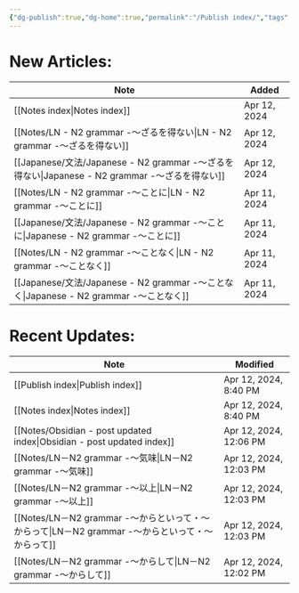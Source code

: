 ```yaml
---
{"dg-publish":true,"dg-home":true,"permalink":"/Publish index/","tags":["gardenEntry"],"dgPassFrontmatter":true}
---
```


 
# New Articles:

| Note                                                                              | Added        |
| --------------------------------------------------------------------------------- | ------------ |
| [[Notes index\|Notes index]]                                                   | Apr 12, 2024 |
| [[Notes/LN - N2 grammar -～ざるを得ない\|LN - N2 grammar -～ざるを得ない]]                   | Apr 12, 2024 |
| [[Japanese/文法/Japanese - N2 grammar -～ざるを得ない\|Japanese - N2 grammar -～ざるを得ない]] | Apr 12, 2024 |
| [[Notes/LN - N2 grammar -～ことに\|LN - N2 grammar -～ことに]]                         | Apr 11, 2024 |
| [[Japanese/文法/Japanese - N2 grammar -～ことに\|Japanese - N2 grammar -～ことに]]       | Apr 11, 2024 |
| [[Notes/LN - N2 grammar -～ことなく\|LN - N2 grammar -～ことなく]]                       | Apr 11, 2024 |
| [[Japanese/文法/Japanese - N2 grammar -～ことなく\|Japanese - N2 grammar -～ことなく]]     | Apr 11, 2024 |
# Recent Updates:

| Note                                                                      | Modified               |
| ------------------------------------------------------------------------- | ---------------------- |
| [[Publish index\|Publish index]]                                       | Apr 12, 2024, 8:40 PM  |
| [[Notes index\|Notes index]]                                           | Apr 12, 2024, 8:40 PM  |
| [[Notes/Obsidian - post updated index\|Obsidian - post updated index]] | Apr 12, 2024, 12:06 PM |
| [[Notes/LN－N2 grammar -～気味\|LN－N2 grammar -～気味]]                       | Apr 12, 2024, 12:03 PM |
| [[Notes/LN－N2 grammar -～以上\|LN－N2 grammar -～以上]]                       | Apr 12, 2024, 12:03 PM |
| [[Notes/LN－N2 grammar -～からといって・～からって\|LN－N2 grammar -～からといって・～からって]]   | Apr 12, 2024, 12:03 PM |
| [[Notes/LN－N2 grammar -～からして\|LN－N2 grammar -～からして]]                   | Apr 12, 2024, 12:02 PM |

